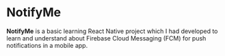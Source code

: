 # NotifyMe

**NotifyMe** is a basic learning React Native project which I had developed to learn and understand about Firebase Cloud Messaging (FCM) for push notifications in a mobile app.

